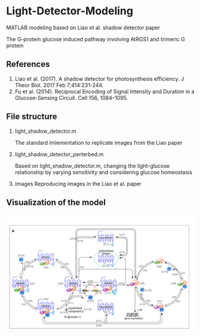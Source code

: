 # Light-Detector-Modeling

MATLAB modeling based on Liao et al. shadow detector paper

The G-protein glucose induced pathway involving AtRGS1 and trimeric G protein

## References
1. Liao et al. (2017). A shadow detector for photosynthesis efficiency. J Theor Biol. 2017 Feb 7;414:231-244.
2. Fu et al. (2014). Reciprocal Encoding of Signal Intensity and Duration in a Glucose-Sensing Circuit. Cell 156, 1084–1095.


## File structure
1. light_shadow_detector.m

   The standard imlementation to replicate images from the Liao paper

2. light_shadow_detector_perterbed.m

   Based on light_shadow_detector.m, changing the light-glucose relationship by varying sensitivity and considering glucose homeostasis

3. Images
   Reproducing images in the Liao et al. paper
   
## Visualization of the model

![model_visualization](model_visualization.png)
